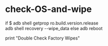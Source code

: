 check-OS-and-wipe
=================


if $ adb shell getprop ro.build.version.release  
  adb shell
  recovery --wipe_data
else 
  adb reboot
  
  
print "Double Check Factory Wipes"
